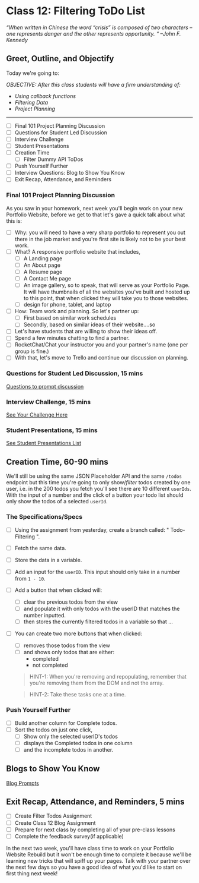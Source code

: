 # Class 12: Filtering ToDo List

<!-- ! HIDE FROM STUDENT; INSTRUCTOR ONLY CONTENT -->
<!-- ## Instructor Only Content - HIDE FROM STUDENTS -->

<!-- ! END INSTRUCTOR ONLY CONTENT -->

*“When written in Chinese the word “crisis” is composed of two characters – one represents danger and the other represents opportunity. “ –John F. Kennedy*

## Greet, Outline, and Objectify

<!-- SMART: Specific, Measurable, Attainable, Relevant, and Timely. -->
<!-- https://examples.yourdictionary.com/well-written-examples-of-learning-objectives.html -->

Today we're going to:
  
*OBJECTIVE: After this class students will have a firm understanding of:*

* *Using callback functions*
* *Filtering Data*
* *Project Planning*

*****

- [ ] Final 101 Project Planning Discussion
- [ ] Questions for Student Led Discussion
- [ ] Interview Challenge
- [ ] Student Presentations
- [ ] Creation Time
    * [ ] Filter Dummy API ToDos
- [ ] Push Yourself Further
- [ ] Interview Questions: Blog to Show You Know
- [ ] Exit Recap, Attendance, and Reminders

### Final 101 Project Planning Discussion

As you saw in your homework, next week you'll begin work on your new Portfolio Website, before we get to that let's gave a quick talk about what this is:

- [ ] Why: you will need to have a very sharp portfolio to represent you out there in the job market and you're first site is likely not to be your best work.
- [ ] What? A responsive portfolio website that includes,
    * [ ] A Landing page
    * [ ] An About page
    * [ ] A Resume page
    * [ ] A Contact Me page
    * [ ] An image gallery, so to speak, that will serve as your Portfolio Page. It will have thumbnails of all the websites you've built and hosted up to this point, that when clicked they will take you to those websites.
    *  [ ] design for phone, tablet, and laptop
- [ ] How: Team work and planning. So let's partner up:
    * [ ] First based on similar work schedules
    * [ ] Secondly, based on similar ideas of their website....so
- [ ] Let's have students that are willing to show their ideas off.
- [ ] Spend a few minutes chatting to find a partner.
- [ ] RocketChat/Chat your instructor you and your partner's name (one per group is fine.)
- [ ] With that, let's move to Trello and continue our discussion on planning.

### Questions for Student Led Discussion, 15 mins
<!-- This section should be structured with the 5E model: https://lesley.edu/article/empowering-students-the-5e-model-explained -->

[Questions to prompt discussion](./../additionalResources/questionsForDiscussion/qfd-class-12.md)

### Interview Challenge, 15 mins
<!-- The last two E happen here: elaborate and evaluate  -->
<!-- this sections should have a challenge that can be solved with the skills they've learned since their last class. -->
<!-- ! HIDDEN CONTENT: INSTRUCTOR ONLY -->
[See Your Challenge Here](./../additionalResources/interviewChallenges.md)
<!-- ! END HIDDEN CONTENT: INSTRUCTOR ONLY -->

### Student Presentations, 15 mins

[See Student Presentations List](./../additionalResources/studentPresentations.md)

## Creation Time, 60-90 mins

We'll still be using the same JSON Placeholder API and the same `/todos` endpoint but this time you're going to only show/*filter* todos created by one user, i.e. in the 200 todos you fetch you'll see there are 10 different `userIds`. With the input of a number and the click of a button your todo list should only show the todos of a selected ``userId``.

### The Specifications/Specs

- [ ] Using the assignment from yesterday, create a branch called: " Todo-Filtering ".
- [ ] Fetch the same data.
- [ ] Store the data in a variable.
- [ ] Add an input for the `userID`. This input should only take in a number from `1 - 10`.
- [ ] Add a button that when clicked will:
    * [ ] clear the previous todos from the view
    * [ ] and populate it with only todos with the userID that matches the number inputted.
    * [ ] then stores the currently filtered todos in a variable so that ...
- [ ] You can create two more buttons that when clicked:
    * [ ] removes those todos from the view
    * [ ] and shows only todos that are either:
        - completed
        - not completed

    > HINT-1: When you're removing and repopulating, remember that you're removing them from the DOM and not the array. 

    > HINT-2: Take these tasks one at a time.

<!-- ! Video Content:  (width="655" height="368", ratio 1.77) -->

### Push Yourself Further

- [ ] Build another column for Complete todos.
- [ ] Sort the todos on just one click,
    * [ ] Show only the selected userID's todos
    * [ ] displays the Completed todos in one column
    * [ ] and the incomplete todos in another.

## Blogs to Show You Know

[Blog Prompts](./../additionalResources/blogPrompts.md)

## Exit Recap, Attendance, and Reminders, 5 mins

- [ ] Create Filter Todos Assignment
- [ ] Create Class 12 Blog Assignment
- [ ] Prepare for next class by completing all of your pre-class lessons
- [ ] Complete the feedback survey(if applicable)

In the next two week, you'll have class time to work on your Portfolio Website Rebuild but it won't be enough time to complete it because we'll be learning new tricks that will spiff up your pages. Talk with your partner over the next few days so you have a good idea of what you'd like to start on first thing next week!

<!-- <iframe id="openedx-zollege" src="https://openedx.zollege.com/feedback" style="width: 100%; height: 500px; border: 0">Browser not compatible.</iframe>
<script src="https://openedx.zollege.com/assets/index.js" type="application/javascript"></script> -->

<!-- TODO Create 3 question exit questions -->

<!-- TODO INSERT Student Feedback From -->

<!-- TODO INSERT *HIDDEN* Instructor Feedback Form -->
